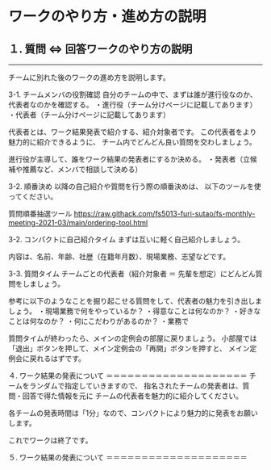 # ワークのやり方・進め方の説明

## １. 質問 ⇔ 回答ワークのやり方の説明

---

チームに別れた後のワークの進め方を説明します。

3-1. チームメンバの役割確認
自分のチームの中で、まずは誰が進行役なのか、代表者なのかを確認する。
・進行役（チーム分けページに記載してあります）
・代表者（チーム分けページに記載してあります）

代表者とは、ワーク結果発表で紹介する、紹介対象者です。
この代表者をより魅力的に紹介できるように、
チーム内でどんどん良い質問を交わしましょう。

進行役が主導して、誰をワーク結果の発表者にするか決める。
・発表者（立候補や推薦など、メンバで相談して決める）

3-2. 順番決め
以降の自己紹介や質問を行う際の順番決めは、
以下のツールを使ってください。

質問順番抽選ツール
https://raw.githack.com/fs5013-furi-sutao/fs-monthly-meeting-2021-03/main/ordering-tool.html

3-2. コンパクトに自己紹介タイム
まずは互いに軽く自己紹介しましょう。

内容は、名前、年齢、社歴（在籍年月数）、現場業務、志望などです。

3-3. 質問タイム
チームごとの代表者（紹介対象者 ＝ 先輩を想定）にどんどん質問をしましょう。

参考に以下のようなことを掘り起こせる質問をして、代表者の魅力を引き出しましょう。
・現場業務で何をやっているか？
・得意なことは何なのか？
・好きなことは何なのか？
・何にこだわりがあるのか？
・業務で

質問タイムが終わったら、メインの定例会の部屋に戻りましょう。
小部屋では「退出」ボタンを押して、メイン定例会の「再開」ボタンを押すと、
メイン定例会に戻れるはずです。

４. ワーク結果の発表について
＝＝＝＝＝＝＝＝＝＝＝＝＝＝＝＝＝＝＝＝
チームをランダムで指定していきますので、
指名されたチームの発表者は、質問・回答で得た情報を元に
チームの代表者を魅力的に紹介してください。

各チームの発表時間は「1分」なので、コンパクトにより魅力的に発表をお願いします。

これでワークは終了です。

５. ワーク結果の発表について
＝＝＝＝＝＝＝＝＝＝＝＝＝＝＝＝＝＝＝＝
